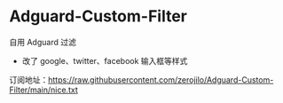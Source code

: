 # Adguard-Custom-Filter

自用 Adguard 过滤

- 改了 google、twitter、facebook 输入框等样式

订阅地址：https://raw.githubusercontent.com/zerojilo/Adguard-Custom-Filter/main/nice.txt
